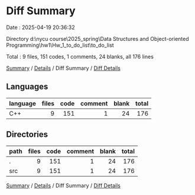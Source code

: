 # Diff Summary

Date : 2025-04-19 20:36:32

Directory d:\\nycu course\\2025_spring\\Data Structures and Object-oriented Programming\\hw1\\Hw_1_to_do_list\\to_do_list

Total : 9 files,  151 codes, 1 comments, 24 blanks, all 176 lines

[Summary](results.md) / [Details](details.md) / Diff Summary / [Diff Details](diff-details.md)

## Languages
| language | files | code | comment | blank | total |
| :--- | ---: | ---: | ---: | ---: | ---: |
| C++ | 9 | 151 | 1 | 24 | 176 |

## Directories
| path | files | code | comment | blank | total |
| :--- | ---: | ---: | ---: | ---: | ---: |
| . | 9 | 151 | 1 | 24 | 176 |
| src | 9 | 151 | 1 | 24 | 176 |

[Summary](results.md) / [Details](details.md) / Diff Summary / [Diff Details](diff-details.md)